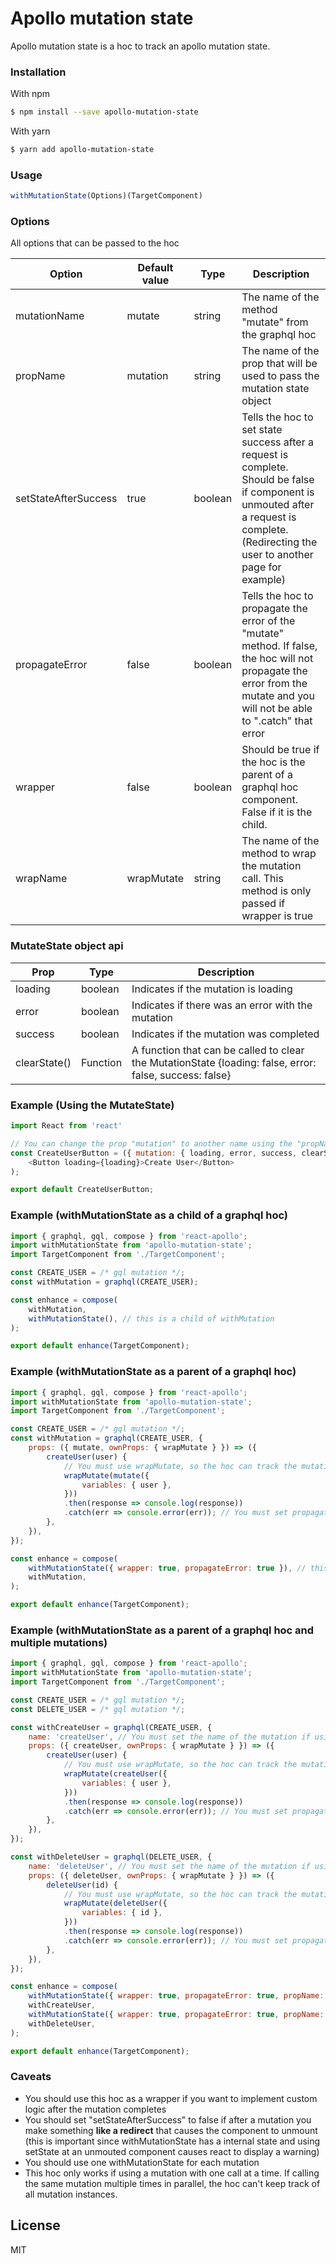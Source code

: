 # Apollo mutation state
Apollo mutation state is a hoc to track an apollo mutation state. 

### Installation
With npm
```sh
$ npm install --save apollo-mutation-state
```

With yarn
```sh
$ yarn add apollo-mutation-state
```

### Usage
```js
withMutationState(Options)(TargetComponent)
```

### Options
All options that can be passed to the hoc

| Option | Default value | Type | Description |
| ------ | ------ | ------ | ------ | 
| mutationName | mutate | string | The name of the method "mutate" from the graphql hoc |
| propName | mutation | string | The name of the prop that will be used to pass the mutation state object |
| setStateAfterSuccess | true | boolean | Tells the hoc to set state success after a request is complete. Should be false if component is unmouted after a request is complete. (Redirecting the user to another page for example) |
| propagateError | false | boolean | Tells the hoc to propagate the error of the "mutate" method. If false, the hoc will not propagate the error from the mutate and you will not be able to ".catch" that error |
| wrapper | false | boolean | Should be true if the hoc is the parent of a graphql hoc component. False if it is the child. |
| wrapName | wrapMutate | string |  The name of the method to wrap the mutation call. This method is only passed if wrapper is true |

### MutateState object api
| Prop  | Type | Description |
| ------ | ------ | ------ | 
| loading | boolean | Indicates if the mutation is loading |
| error | boolean | Indicates if there was an error with the mutation |
| success | boolean | Indicates if the mutation was completed |
| clearState() | Function | A function that can be called to clear the MutationState {loading: false, error: false, success: false} |

### Example (Using the MutateState)
```js
import React from 'react'

// You can change the prop "mutation" to another name using the "propName" option
const CreateUserButton = ({ mutation: { loading, error, success, clearState } }) => (
    <Button loading={loading}>Create User</Button>
);

export default CreateUserButton;
```

### Example (withMutationState as a child of a graphql hoc)
```js
import { graphql, gql, compose } from 'react-apollo';
import withMutationState from 'apollo-mutation-state';
import TargetComponent from './TargetComponent';

const CREATE_USER = /* gql mutation */;
const withMutation = graphql(CREATE_USER);

const enhance = compose(
    withMutation,
    withMutationState(), // this is a child of withMutation
);

export default enhance(TargetComponent);
```

### Example (withMutationState as a parent of a graphql hoc)
```js
import { graphql, gql, compose } from 'react-apollo';
import withMutationState from 'apollo-mutation-state';
import TargetComponent from './TargetComponent';

const CREATE_USER = /* gql mutation */;
const withMutation = graphql(CREATE_USER, {
    props: ({ mutate, ownProps: { wrapMutate } }) => ({
        createUser(user) {
            // You must use wrapMutate, so the hoc can track the mutation state
            wrapMutate(mutate({
                variables: { user },
            }))
            .then(response => console.log(response))
            .catch(err => console.error(err)); // You must set propagateError if you want to catch errors
        },
    }),
});

const enhance = compose(
    withMutationState({ wrapper: true, propagateError: true }), // this is a parent of withMutation
    withMutation,
);

export default enhance(TargetComponent);
```

### Example (withMutationState as a parent of a graphql hoc and multiple mutations)
```js
import { graphql, gql, compose } from 'react-apollo';
import withMutationState from 'apollo-mutation-state';
import TargetComponent from './TargetComponent';

const CREATE_USER = /* gql mutation */;
const DELETE_USER = /* gql mutation */;

const withCreateUser = graphql(CREATE_USER, {
    name: 'createUser', // You must set the name of the mutation if using multiple mutations <https://www.learnapollo.com/tutorial-react/react-06/>.
    props: ({ createUser, ownProps: { wrapMutate } }) => ({
        createUser(user) {
            // You must use wrapMutate, so the hoc can track the mutation state
            wrapMutate(createUser({
                variables: { user },
            }))
            .then(response => console.log(response))
            .catch(err => console.error(err)); // You must set propagateError if you want to catch errors
        },
    }),
});

const withDeleteUser = graphql(DELETE_USER, {
    name: 'deleteUser', // You must set the name of the mutation if using multiple mutations <https://www.learnapollo.com/tutorial-react/react-06/>.
    props: ({ deleteUser, ownProps: { wrapMutate } }) => ({
        deleteUser(id) {
            // You must use wrapMutate, so the hoc can track the mutation state
            wrapMutate(deleteUser({
                variables: { id },
            }))
            .then(response => console.log(response))
            .catch(err => console.error(err)); // You must set propagateError if you want to catch errors
        },
    }),
});

const enhance = compose(
    withMutationState({ wrapper: true, propagateError: true, propName: 'createUserState' }), // this is a parent of withMutation
    withCreateUser,
    withMutationState({ wrapper: true, propagateError: true, propName: 'deleteUserState' }),
    withDeleteUser,
);

export default enhance(TargetComponent);
```

### Caveats

* You should use this hoc as a wrapper if you want to implement custom logic after the mutation completes
* You should set "setStateAfterSuccess" to false if after a mutation you make something **like a redirect** that causes the component to unmount (this is important since withMutationState has a internal state and using setState at an unmouted component causes react to display a warning)
* You should use one withMutationState for each mutation
* This hoc only works if using a mutation with one call at a time. If calling the same mutation multiple times in parallel, the hoc can't keep track of all mutation instances.

License
----

MIT
